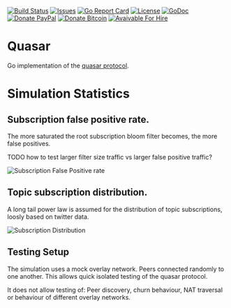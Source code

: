 [![Build Status](https://travis-ci.org/F483/quasar.svg)](https://travis-ci.org/F483/quasar)
[![Issues](https://img.shields.io/github/issues/f483/quasar.svg)](https://github.com/f483/quasar/issues)
[![Go Report Card](https://goreportcard.com/badge/github.com/f483/quasar)](https://goreportcard.com/report/github.com/f483/quasar)
[![License](https://img.shields.io/badge/license-MIT-blue.svg)](https://raw.githubusercontent.com/f483/quasar/master/LICENSE)
[![GoDoc](https://img.shields.io/badge/godoc-reference-blue.svg)](https://godoc.org/github.com/f483/quasar)
[![Donate PayPal](https://img.shields.io/badge/Donate-PayPal-ff69b4.svg)](https://www.paypal.com/cgi-bin/webscr?cmd=_donations&business=fabian%2ebarkhau%40gmail%2ecom&lc=DE&item_name=https%3a%2f%2fgithub%2ecom%2fF483%2fquasar&no_note=0&currency_code=EUR&bn=PP%2dDonationsBF%3abtn_donateCC_LG%2egif%3aNonHostedGuest)
[![Donate Bitcoin](https://img.shields.io/badge/Donate-Bitcoin-ff69b4.svg)](https://blockchain.info/address/1PWF7UH1bFqSirC47qCtUZyuBexxZFTXDb)
[![Avaivable For Hire](https://img.shields.io/badge/Available-For_Hire-ff69b4.svg)](https://f483.github.io)


# Quasar

Go implementation of the [quasar protocol](https://www.microsoft.com/en-us/research/wp-content/uploads/2008/02/iptps08-quasar.pdf).


# Simulation Statistics

## Subscription false positive rate.

The more saturated the root subscription bloom filter becomes, the more
false positives.

TODO how to test larger filter size traffic vs larger false positive
traffic?

![Subscription False Positive rate](https://github.com/f483/quasar/raw/master/_simulation/subfprate.png)

## Topic subscription distribution.

A long tail power law is assumed for the distribution of topic
subscriptions, loosly based on twitter data.

![Subscription Distribution](https://github.com/f483/quasar/raw/master/_simulation/subdistribution.png)


## Testing Setup

The simulation uses a mock overlay network. Peers connected randomly to
one another. This allows quick isolated testing of the quasar protocol.

It does not allow testing of: Peer discovery, churn behaviour, NAT traversal or behaviour of different overlay networks.


